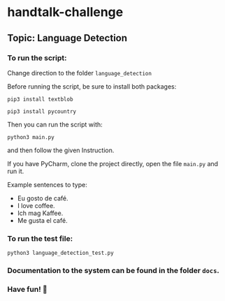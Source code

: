 # handtalk-challenge

## Topic: Language Detection



### To run the script:

Change direction to the folder ```language_detection```



Before running the script, be sure to install both packages:

```shell
pip3 install textblob
```

```shell
pip3 install pycountry
```



Then you can run the script with:

```shell
python3 main.py
```

and then follow the given Instruction.



If you have PyCharm, clone the project directly, open the file `main.py` and run it. 



Example sentences to type:

- Eu gosto de café.
- I love coffee.
- Ich mag Kaffee.
- Me gusta el café.



### To run the test file: 

```shell
python3 language_detection_test.py
```



### Documentation to the system can be found in the folder `docs`. 



### Have fun! :rocket:





